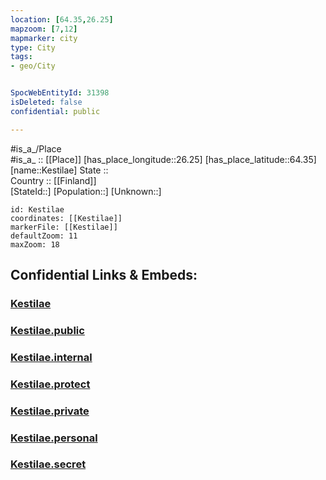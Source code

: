 ```yaml
---
location: [64.35,26.25] 
mapzoom: [7,12] 
mapmarker: city 
type: City
tags:
- geo/City


SpocWebEntityId: 31398
isDeleted: false
confidential: public

---
```

#is_a_/Place  
#is_a_ :: [[Place]] 
[has_place_longitude::26.25] 
[has_place_latitude::64.35] 
[name::Kestilae] 
State ::  
Country :: [[Finland]]  
[StateId::] 
[Population::] 
[Unknown::] 


```leaflet
id: Kestilae
coordinates: [[Kestilae]] 
markerFile: [[Kestilae]] 
defaultZoom: 11 
maxZoom: 18
```


## Confidential Links & Embeds: 

### [Kestilae](/_Standards/Earth/Continent/Europe/Europe~North/Finland/Provinces~Finland/Oulu/counties~Oulu/Ostrobothnia~North/City/Kestilae.md) 

### [Kestilae.public](/_public/Earth/Continent/Europe/Europe~North/Finland/Provinces~Finland/Oulu/counties~Oulu/Ostrobothnia~North/City/Kestilae.public.md) 

### [Kestilae.internal](/_internal/Earth/Continent/Europe/Europe~North/Finland/Provinces~Finland/Oulu/counties~Oulu/Ostrobothnia~North/City/Kestilae.internal.md) 

### [Kestilae.protect](/_protect/Earth/Continent/Europe/Europe~North/Finland/Provinces~Finland/Oulu/counties~Oulu/Ostrobothnia~North/City/Kestilae.protect.md) 

### [Kestilae.private](/_private/Earth/Continent/Europe/Europe~North/Finland/Provinces~Finland/Oulu/counties~Oulu/Ostrobothnia~North/City/Kestilae.private.md) 

### [Kestilae.personal](/_personal/Earth/Continent/Europe/Europe~North/Finland/Provinces~Finland/Oulu/counties~Oulu/Ostrobothnia~North/City/Kestilae.personal.md) 

### [Kestilae.secret](/_secret/Earth/Continent/Europe/Europe~North/Finland/Provinces~Finland/Oulu/counties~Oulu/Ostrobothnia~North/City/Kestilae.secret.md)

